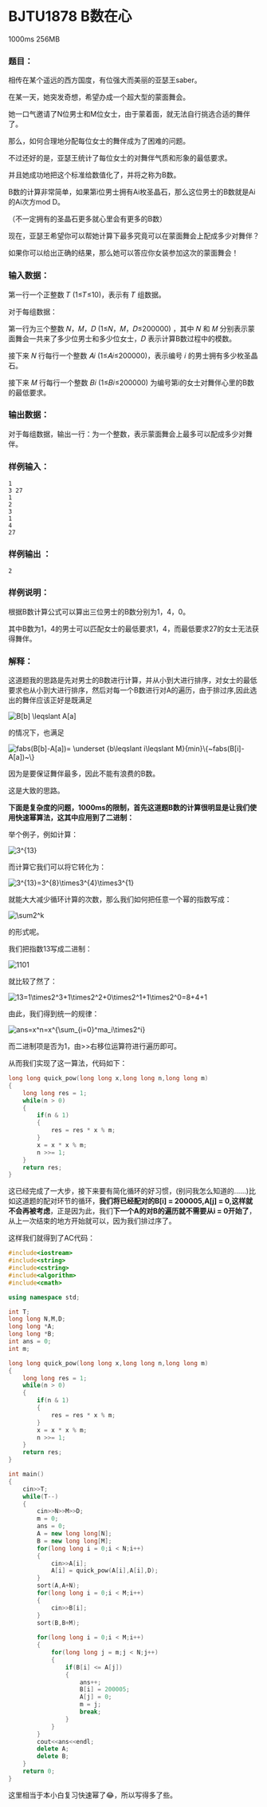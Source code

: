 # BJTU1878 B数在心 
1000ms 256MB

### 题目：

相传在某个遥远的西方国度，有位强大而美丽的亚瑟王saber。

在某一天，她突发奇想，希望办成一个超大型的蒙面舞会。

她一口气邀请了N位男士和M位女士，由于蒙着面，就无法自行挑选合适的舞伴了。

那么，如何合理地分配每位女士的舞伴成为了困难的问题。

不过还好的是，亚瑟王统计了每位女士的对舞伴气质和形象的最低要求。

并且她成功地把这个标准给数值化了，并将之称为B数。

B数的计算非常简单，如果第i位男士拥有Ai枚圣晶石，那么这位男士的B数就是Ai的Ai次方mod D。

（不一定拥有的圣晶石更多就心里会有更多的B数）

现在，亚瑟王希望你可以帮她计算下最多究竟可以在蒙面舞会上配成多少对舞伴？

如果你可以给出正确的结果，那么她可以答应你女装参加这次的蒙面舞会！

### 输入数据：

第一行一个正整数 𝑇 (1≤𝑇≤10)，表示有 𝑇 组数据。

对于每组数据：

第一行为三个整数 𝑁，𝑀，𝐷 (1≤𝑁，𝑀，𝐷≤200000) ，其中 𝑁 和 𝑀 分别表示蒙面舞会一共来了多少位男士和多少位女士，𝐷 表示计算B数过程中的模数。

接下来 𝑁 行每行一个整数 𝐴𝑖 (1≤𝐴𝑖≤200000)，表示编号 𝑖 的男士拥有多少枚圣晶石。

接下来 𝑀 行每行一个整数 𝐵𝑖 (1≤𝐵𝑖≤200000) 为编号第i的女士对舞伴心里的B数的最低要求。

### 输出数据：

对于每组数据，输出一行：为一个整数，表示蒙面舞会上最多可以配成多少对舞伴。

### 样例输入：

    1
    3 27
    1
    2
    3
    1
    4
    27

### 样例输出 ：

    2

### 样例说明：

根据B数计算公式可以算出三位男士的B数分别为1，4，0。

其中B数为1，4的男士可以匹配女士的最低要求1，4，而最低要求27的女士无法获得舞伴。

### 解释：

这道题我的思路是先对男士的B数进行计算，并从小到大进行排序，对女士的最低要求也从小到大进行排序，然后对每一个B数进行对A的遍历，由于排过序,因此选出的舞伴应该正好是既满足 

<a><img src="https://latex.codecogs.com/gif.latex?B[b]&space;\leqslant&space;A[a]" title="B[b] \leqslant A[a]" /></a>

的情况下，也满足

<a><img src="https://latex.codecogs.com/gif.latex?fabs(B[b]-A[a])=&space;\underset&space;{b\leqslant&space;i\leqslant&space;M}{min}\{~fabs(B[i]-A[a])~\}" title="fabs(B[b]-A[a])= \underset {b\leqslant i\leqslant M}{min}\{~fabs(B[i]-A[a])~\}" /></a>

因为是要保证舞伴最多，因此不能有浪费的B数。

这是大致的思路。

**下面是复杂度的问题，1000ms的限制，首先这道题B数的计算很明显是让我们使用快速幂算法，这其中应用到了二进制：**

举个例子，例如计算：

<a><img src="https://latex.codecogs.com/gif.latex?3^{13}" title="3^{13}" /></a>

而计算它我们可以将它转化为：

<a><img src="https://latex.codecogs.com/gif.latex?3^{13}=3^{8}\times3^{4}\times3^{1}" title="3^{13}=3^{8}\times3^{4}\times3^{1}" /></a>

就能大大减少循环计算的次数，那么我们如何把任意一个幂的指数写成：

<a><img src="https://latex.codecogs.com/gif.latex?\sum2^k" title="\sum2^k" /></a>

的形式呢。

我们把指数13写成二进制：

<a><img src="https://latex.codecogs.com/gif.latex?1101" title="1101" /></a>

就比较了然了：

<a><img src="https://latex.codecogs.com/gif.latex?13=1\times2^3&plus;1\times2^2&plus;0\times2^1&plus;1\times2^0=8&plus;4&plus;1" title="13=1\times2^3+1\times2^2+0\times2^1+1\times2^0=8+4+1" /></a>

由此，我们得到统一的规律：

<a><img src="https://latex.codecogs.com/gif.latex?ans=x^n=x^{\sum_{i=0}^ma_i\times2^i}" title="ans=x^n=x^{\sum_{i=0}^ma_i\times2^i}" /></a>

而二进制项是否为1，由>>右移位运算符进行遍历即可。

从而我们实现了这一算法，代码如下：

```cpp
long long quick_pow(long long x,long long n,long long m)
{
	long long res = 1;
	while(n > 0)
    {
		if(n & 1)	
        {
            res = res * x % m;
        }
		x = x * x % m;
		n >>= 1;
	}
	return res;
} 
```
这已经完成了一大步，接下来要有简化循环的好习惯，(别问我怎么知道的......)比如这道题的配对环节的循环，**我们将已经配对的B[i] = 200005,A[j] = 0,这样就不会再被考虑**，正是因为此，我们**下一个A的对B的遍历就不需要从i = 0开始了**，从上一次结束的地方开始就可以，因为我们排过序了。

这样我们就得到了AC代码：

```cpp
#include<iostream>
#include<string>
#include<cstring>
#include<algorithm>
#include<cmath>

using namespace std;

int T;
long long N,M,D;
long long *A;
long long *B;
int ans = 0;
int m;

long long quick_pow(long long x,long long n,long long m)
{
	long long res = 1;
	while(n > 0)
    {
		if(n & 1)	
        {
            res = res * x % m;
        }
		x = x * x % m;
		n >>= 1;
	}
	return res;
} 

int main()  
{
    cin>>T;
    while(T--)
    {
        cin>>N>>M>>D;
        m = 0;
        ans = 0;
        A = new long long[N];
        B = new long long[M];
        for(long long i = 0;i < N;i++)
        {
            cin>>A[i];
            A[i] = quick_pow(A[i],A[i],D);
        }
        sort(A,A+N);
        for(long long i = 0;i < M;i++)
        {
            cin>>B[i];
        }
        sort(B,B+M);
        
        for(long long i = 0;i < M;i++)
        {
            for(long long j = m;j < N;j++)
            {
                if(B[i] <= A[j])
                {
                    ans++;
                    B[i] = 200005;
                    A[j] = 0;
                    m = j;
                    break;
                }
            }
        }
        cout<<ans<<endl;
        delete A;
        delete B;
    }
    return 0;
}
```

这里相当于本小白复习快速幂了😂，所以写得多了些。
